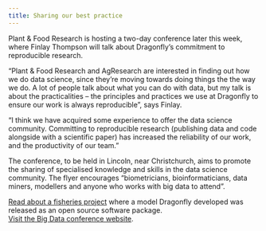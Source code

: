 ```yaml
---
title: Sharing our best practice
---
```

Plant & Food Research is hosting a two-day conference later this week, where Finlay Thompson will talk about Dragonfly’s commitment to reproducible research.

<!--more-->

“Plant & Food Research and AgResearch are interested in finding out how we do data science, since they’re moving towards doing things the the way we do. A lot of people talk about what you can do with data, but my talk is about the practicalities – the principles and practices we use at Dragonfly to ensure our work is always reproducible”, says Finlay.

“I think we have acquired some experience to offer the data science community. Committing to reproducible research (publishing data and code alongside with a scientific paper) has increased the reliability of our work, and the productivity of our team.”

The conference, to be held in Lincoln, near Christchurch, aims to promote the sharing of specialised knowledge and skills in the data science community. The flyer encourages “biometricians, bioinformaticians, data miners, modellers and anyone who works with big data to attend”.

[Read about a fisheries project](https://www.dragonfly.co.nz/work/predator-prey.html) where a model Dragonfly developed was released as an open source software package.  
[Visit the Big Data conference website](http://scienceevents.co.nz/datascience/).
